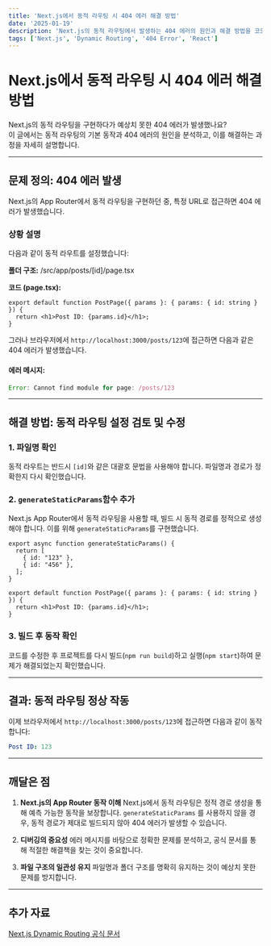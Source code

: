 ```yaml
---
title: 'Next.js에서 동적 라우팅 시 404 에러 해결 방법'
date: '2025-01-19'
description: 'Next.js의 동적 라우팅에서 발생하는 404 에러의 원인과 해결 방법을 코드와 함께 설명합니다.'
tags: ['Next.js', 'Dynamic Routing', '404 Error', 'React']
---
```


# Next.js에서 동적 라우팅 시 404 에러 해결 방법

Next.js의 동적 라우팅을 구현하다가 예상치 못한 404 에러가 발생했나요?  
이 글에서는 동적 라우팅의 기본 동작과 404 에러의 원인을 분석하고, 이를 해결하는 과정을 자세히 설명합니다.

---

## 문제 정의: 404 에러 발생

Next.js의 App Router에서 동적 라우팅을 구현하던 중, 특정 URL로 접근하면 404 에러가 발생했습니다.

### 상황 설명

다음과 같이 동적 라우트를 설정했습니다:

**폴더 구조:** /src/app/posts/[id]/page.tsx

**코드 (page.tsx):**

```tsx
export default function PostPage({ params }: { params: { id: string } }) {
  return <h1>Post ID: {params.id}</h1>;
}
```

그러나 브라우저에서 `http://localhost:3000/posts/123`에 접근하면 다음과 같은 404 에러가 발생했습니다.

#### 에러 메시지:

```js
Error: Cannot find module for page: /posts/123
```

---

## 해결 방법: 동적 라우팅 설정 검토 및 수정

### 1. 파일명 확인

동적 라우트는 반드시 `[id]`와 같은 대괄호 문법을 사용해야 합니다. 파일명과 경로가 정확한지 다시 확인했습니다.

### 2. `generateStaticParams`함수 추가

Next.js App Router에서 동적 라우팅을 사용할 때, 빌드 시 동적 경로를 정적으로 생성해야 합니다. 이를 위해 `generateStaticParams`를 구현했습니다.

```tsx
export async function generateStaticParams() {
  return [
    { id: "123" },
    { id: "456" },
  ];
}

export default function PostPage({ params }: { params: { id: string } }) {
  return <h1>Post ID: {params.id}</h1>;
}
```

### 3. 빌드 후 동작 확인

코드를 수정한 후 프로젝트를 다시 빌드(`npm run build`)하고 실행(`npm start`)하여 문제가 해결되었는지 확인했습니다.

---

## 결과: 동적 라우팅 정상 작동

이제 브라우저에서 `http://localhost:3000/posts/123`에 접근하면 다음과 같이 동작합니다:

```yml
Post ID: 123
```

---

## 깨달은 점

1. **Next.js의 App Router 동작 이해**
   Next.js에서 동적 라우팅은 정적 경로 생성을 통해 예측 가능한 동작을 보장합니다. `generateStaticParams` 를 사용하지 않을 경우, 동적 경로가 제대로 빌드되지 않아 404 에러가 발생할 수 있습니다.
2. **디버깅의 중요성**
   에러 메시지를 바탕으로 정확한 문제를 분석하고, 공식 문서를 통해 적절한 해결책을 찾는 것이 중요합니다.

3. **파일 구조의 일관성 유지**
   파일명과 폴더 구조를 명확히 유지하는 것이 예상치 못한 문제를 방지합니다.

---

## 추가 자료

[Next.js Dynamic Routing 공식 문서](https://nextjs.org/docs/pages/building-your-application/routing/dynamic-routes)
